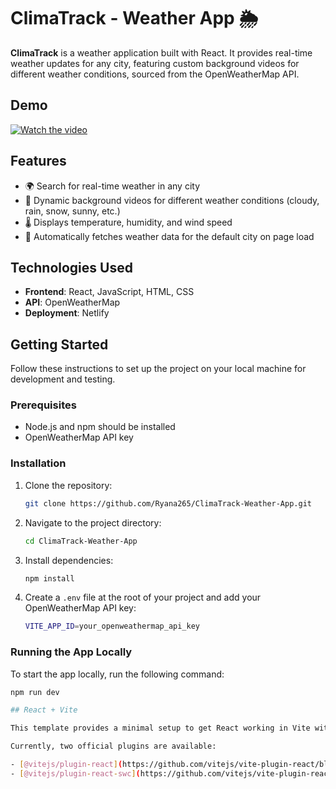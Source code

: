 # ClimaTrack - Weather App 🌦️

**ClimaTrack** is a weather application built with React. It provides real-time weather updates for any city, featuring custom background videos for different weather conditions, sourced from the OpenWeatherMap API.

## Demo

[![Watch the video](https://github.com/user-attachments/assets/8971cdb0-aded-45fd-b8db-8081c276fd73)]()


## Features

- 🌍 Search for real-time weather in any city
- 🎥 Dynamic background videos for different weather conditions (cloudy, rain, snow, sunny, etc.)
- 🌡️ Displays temperature, humidity, and wind speed
- 🔄 Automatically fetches weather data for the default city on page load

## Technologies Used

- **Frontend**: React, JavaScript, HTML, CSS
- **API**: OpenWeatherMap
- **Deployment**: Netlify

## Getting Started

Follow these instructions to set up the project on your local machine for development and testing.

### Prerequisites

- Node.js and npm should be installed
- OpenWeatherMap API key

### Installation

1. Clone the repository:

    ```bash
    git clone https://github.com/Ryana265/ClimaTrack-Weather-App.git
    ```

2. Navigate to the project directory:

    ```bash
    cd ClimaTrack-Weather-App
    ```

3. Install dependencies:

    ```bash
    npm install
    ```

4. Create a `.env` file at the root of your project and add your OpenWeatherMap API key:

    ```bash
    VITE_APP_ID=your_openweathermap_api_key
    ```

### Running the App Locally

To start the app locally, run the following command:

```bash
npm run dev

## React + Vite

This template provides a minimal setup to get React working in Vite with HMR and some ESLint rules.

Currently, two official plugins are available:

- [@vitejs/plugin-react](https://github.com/vitejs/vite-plugin-react/blob/main/packages/plugin-react/README.md) uses [Babel](https://babeljs.io/) for Fast Refresh
- [@vitejs/plugin-react-swc](https://github.com/vitejs/vite-plugin-react-swc) uses [SWC](https://swc.rs/) for Fast Refresh
